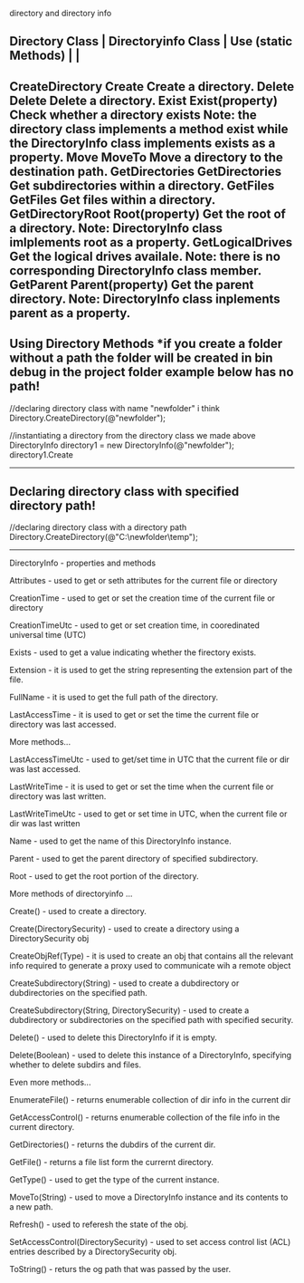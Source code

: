 directory and directory info



Directory Class  |  Directoryinfo Class | Use
(static Methods) |                      |
-------------------------------------------------------------------------------------
CreateDirectory    Create                 Create a directory.
Delete             Delete                 Delete a directory.
Exist              Exist(property)        Check whether a directory exists
                                          Note: the directory class implements
                                          a method exist while the DirectoryInfo 
                                          class implements exists as a property.
Move               MoveTo                 Move a directory to the destination path.
GetDirectories     GetDirectories         Get subdirectories within a directory.
GetFiles           GetFiles               Get files within a directory.
GetDirectoryRoot   Root(property)         Get the root of a directory.
                                          Note: DirectoryInfo class imlplements root
                                          as a property.
GetLogicalDrives                          Get the logical drives availale.
                                          Note: there is no corresponding DirectoryInfo class
                                          member.
GetParent           Parent(property)      Get the parent directory.
                                          Note: DirectoryInfo class inplements parent as a property.
-------------------------------------------------------------------------------------------



Using Directory Methods
*if you create a folder without a path
 the folder will be created in **bin debug**
 in the project folder
**example below has no path!**
---------------------------------------------
//declaring directory class with name "newfolder" i think
Directory.CreateDirectory(@"newfolder");

//instantiating a directory from the directory class we made above
DirectoryInfo directory1 = new DirectoryInfo(@"newfolder");
directory1.Create

----------------------------------------------


Declaring directory class with specified directory path!
---------------------------------------------
//declaring directory class with a directory path
Directory.CreateDirectory(@"C:\newfolder\temp");

----------------------------------------------




DirectoryInfo - properties and methods

Attributes    - used to get or seth attributes for the current file or directory

CreationTime  - used to get or set the creation time of the current file or directory

CreationTimeUtc - used to get or set creation time, in cooredinated universal time (UTC)

Exists - used to get a value indicating whether the firectory exists.

Extension - it is used to get the string representing the extension part of the file.

FullName - it is used to get the full path of the directory.

LastAccessTime - it is used to get or set the time the current file or directory was last
                 accessed.



More methods...

LastAccessTimeUtc  -  used to get/set time in UTC that the current file or dir was last
                      accessed.

LastWriteTime -  it is used to get or set the time when the current file or directory was 
                 last written.

LastWriteTimeUtc - used to get or set time in UTC, when the current file or dir was last written

Name - used to get the name of this DirectoryInfo instance.

Parent - used to get the parent directory of specified subdirectory.

Root - used to get the root portion of the directory.


More methods of directoryinfo ...

Create() - used to create a directory.

Create(DirectorySecurity) - used to create a directory using a DirectorySecurity obj

CreateObjRef(Type) - it is used to create an obj that contains all the relevant info required 
                     to generate a proxy used to communicate wih a remote object

CreateSubdirectory(String) - used to create a dubdirectory or dubdirectories on the specified
                             path.

CreateSubdirectory(String, DirectorySecurity) - used to create a dubdirectory or subdirectories on 
                                                the specified path with specified security.

Delete()  - used to delete this DirectoryInfo if it is empty.

Delete(Boolean) - used to delete this instance of a DirectoryInfo, specifying whether to delete 
                  subdirs and files.



 Even more methods...

 EnumerateFile() - returns enumerable collection of dir info in the current dir

 GetAccessControl() - returns enumerable collection of the file info in the current 
                      directory.

GetDirectories() - returns the dubdirs of the current dir.

GetFile() - returns a file list form the currernt directory.

GetType() - used to get the type of the current instance.

MoveTo(String) - used to move a DirectoryInfo instance and its contents to a new path.

Refresh() - used to referesh the state of the obj.

SetAccessControl(DirectorySecurity) - used to set access control list (ACL) entries described by a 
                                      DirectorySecurity obj.

ToString()  - returs the og path that was passed by the user.

